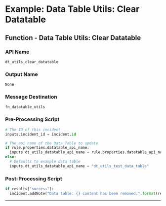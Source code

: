 <!--
    DO NOT MANUALLY EDIT THIS FILE
    THIS FILE IS AUTOMATICALLY GENERATED WITH resilient-sdk codegen
-->

# Example: Data Table Utils: Clear Datatable

## Function - Data Table Utils: Clear Datatable

### API Name
`dt_utils_clear_datatable`

### Output Name
`None`

### Message Destination
`fn_datatable_utils`

### Pre-Processing Script
```python
# The ID of this incident
inputs.incident_id = incident.id

# The api name of the Data Table to update
if rule.properties.datatable_api_name:
  inputs.dt_utils_datatable_api_name = rule.properties.datatable_api_name
else:
  # Defaults to example data table
  inputs.dt_utils_datatable_api_name = "dt_utils_test_data_table"
```

### Post-Processing Script
```python
if results["success"]:
  incident.addNote("Data table: {} content has been removed.".format(results["inputs"]["dt_utils_datatable_api_name"]))
```

---

